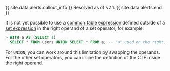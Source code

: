 {{ site.data.alerts.callout_info }}
Resolved as of v2.1.
{{ site.data.alerts.end }}

It is not yet possible to use a [common table expression](common-table-expressions.html) defined outside of a [set expression](selection-queries.html#set-operations) in the right operand of a set operator, for example:

~~~ sql
> WITH a AS (SELECT 1)
  SELECT * FROM users UNION SELECT * FROM a; -- "a" used on the right, not yet supported.
~~~

For `UNION`, you can work around this limitation by swapping the operands. For the other set operators, you can inline the definition of the CTE inside the right operand.
